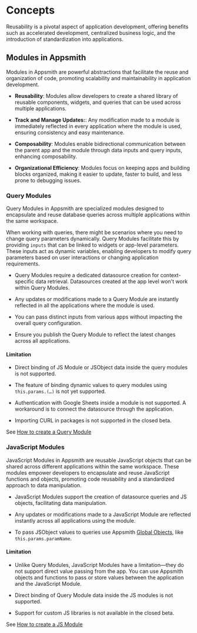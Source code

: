 # Concepts

Reusability is a pivotal aspect of application development, offering benefits such as accelerated development, centralized business logic, and the introduction of standardization into applications.

## Modules in Appsmith

Modules in Appsmith are powerful abstractions that facilitate the reuse and organization of code, promoting scalability and maintainability in application development.

* **Reusability**: Modules allow developers to create a shared library of reusable components, widgets, and queries that can be used across multiple applications.

* **Track and Manage Updates:**: Any modification made to a module is immediately reflected in every application where the module is used, ensuring consistency and easy maintenance.

* **Composability**: Modules enable bidirectional communication between the parent app and the module through data inputs and query inputs, enhancing composability.

* **Organizational Efficiency**: Modules focus on keeping apps and building blocks organized, making it easier to update, faster to build, and less prone to debugging issues.

<ZoomImage
  src="/img/modules-con.png" 
  alt=""
  caption=""
/>

### Query Modules

Query Modules in Appsmith are specialized modules designed to encapsulate and reuse database queries across multiple applications within the same workspace. 

When working with queries, there might be scenarios where you need to change query parameters dynamically. Query Modules facilitate this by providing `inputs` that can be linked to widgets or app-level parameters. These inputs act as dynamic variables, enabling developers to modify query parameters based on user interactions or changing application requirements. 


* Query Modules require a dedicated datasource creation for context-specific data retrieval. Datasources created at the app level won't work within Query Modules.

* Any updates or modifications made to a Query Module are instantly reflected in all the applications where the module is used.

* You can pass distinct inputs from various apps without impacting the overall query configuration. 

* Ensure you publish the Query Module to reflect the latest changes across all applications.


#### Limitation

* Direct binding of JS Module or JSObject data inside the query modules is not supported. 

* The feature of binding dynamic values to query modules using `this.params.(…)` is not yet supported.

* Authentication with Google Sheets inside a module is not supported. A workaround is to connect the datasource through the application.

* Importing CURL in packages is not supported in the closed beta.



See [How to create a Query Module](/packages/how-to-guides/create-query-module)


### JavaScript Modules

JavaScript Modules in Appsmith are reusable JavaScript objects that can be shared across different applications within the same workspace. These modules empower developers to encapsulate and reuse JavaScript functions and objects, promoting code reusability and a standardized approach to data manipulation.

* JavaScript Modules support the creation of datasource queries and JS objects, facilitating data manipulation.

* Any updates or modifications made to a JavaScript Module are reflected instantly across all applications using the module.

* To pass JSObject values to queries use Appsmith [Global Objects](/write-code/reference), like `this.params.paramName`.



#### Limitation

* Unlike Query Modules, JavaScript Modules have a limitation—they do not support direct value passing from the app. You can use Appsmith objects and functions to pass or store values between the application and the JavaScript Module.

* Direct binding of Query Module data inside the JS modules is not supported. 

* Support for custom JS libraries is not available in the closed beta.



See [How to create a JS Module](/packages/how-to-guides/create-js-module)
